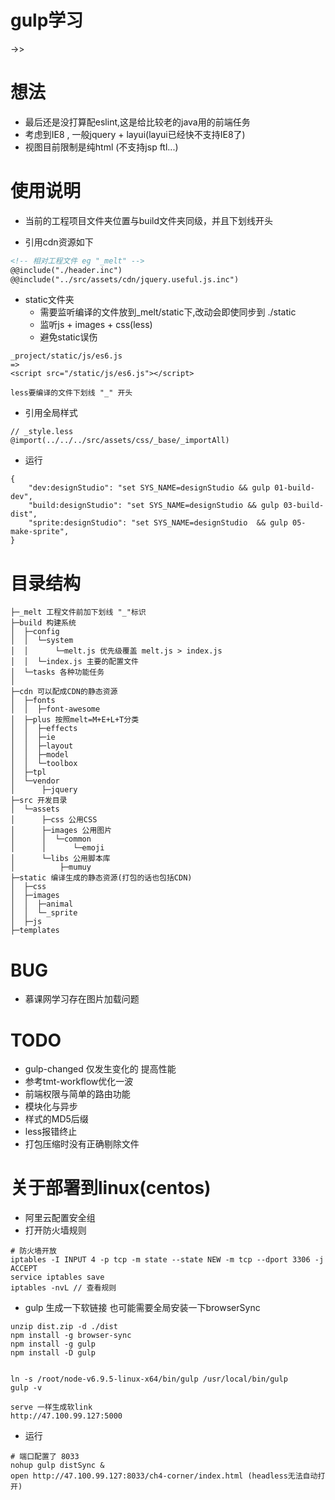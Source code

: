 # gulp学习

->>

# 想法

- 最后还是没打算配eslint,这是给比较老的java用的前端任务
- 考虑到IE8 , 一般jquery + layui(layui已经快不支持IE8了)
- 视图目前限制是纯html (不支持jsp ftl...)

# 使用说明

- 当前的工程项目文件夹位置与build文件夹同级，并且下划线开头 

- 引用cdn资源如下

```html
<!-- 相对工程文件 eg "_melt" -->
@@include("./header.inc")
@@include("../src/assets/cdn/jquery.useful.js.inc")
```

- static文件夹
    - 需要监听编译的文件放到_melt/static下,改动会即使同步到 ./static
    - 监听js + images + css(less)
    - 避免static误伤
    
```
_project/static/js/es6.js
=> 
<script src="/static/js/es6.js"></script>

less要编译的文件下划线 "_" 开头
```

- 引用全局样式

```less
// _style.less
@import(../../../src/assets/css/_base/_importAll)
```


- 运行

```
{
    "dev:designStudio": "set SYS_NAME=designStudio && gulp 01-build-dev",
    "build:designStudio": "set SYS_NAME=designStudio && gulp 03-build-dist",
    "sprite:designStudio": "set SYS_NAME=designStudio  && gulp 05-make-sprite",
}
```

    
# 目录结构

```
├─_melt 工程文件前加下划线 "_"标识
├─build 构建系统
│  ├─config
│  │  └─system 
│  │      └─melt.js 优先级覆盖 melt.js > index.js
│  │  └─index.js 主要的配置文件
│  └─tasks 各种功能任务
│  
├─cdn 可以配成CDN的静态资源
│  ├─fonts
│  │  ├─font-awesome
│  ├─plus 按照melt=M+E+L+T分类
│  │  ├─effects
│  │  ├─ie
│  │  ├─layout
│  │  ├─model
│  │  └─toolbox
│  ├─tpl
│  └─vendor
│      ├─jquery
├─src 开发目录
│  └─assets
│      ├─css 公用CSS
│      ├─images 公用图片
│      │  └─common
│      │      └─emoji
│      └─libs 公用脚本库
│          ├─mumuy
├─static 编译生成的静态资源(打包的话也包括CDN)
│  ├─css
│  ├─images
│  │  ├─animal
│  │  └─_sprite
│  ├─js
├─templates
```    

# BUG

- 慕课网学习存在图片加载问题

# TODO

- gulp-changed 仅发生变化的 提高性能
- 参考tmt-workflow优化一波
- 前端权限与简单的路由功能
- 模块化与异步
- 样式的MD5后缀
- less报错终止   
- 打包压缩时没有正确剔除文件 

# 关于部署到linux(centos)

- 阿里云配置安全组
- 打开防火墙规则

```shell 
# 防火墙开放
iptables -I INPUT 4 -p tcp -m state --state NEW -m tcp --dport 3306 -j ACCEPT
service iptables save
iptables -nvL // 查看规则
```

- gulp 生成一下软链接 也可能需要全局安装一下browserSync

```shell
unzip dist.zip -d ./dist
npm install -g browser-sync
npm install -g gulp
npm install -D gulp


ln -s /root/node-v6.9.5-linux-x64/bin/gulp /usr/local/bin/gulp
gulp -v

serve 一样生成软link
http://47.100.99.127:5000
```

- 运行

```shell
# 端口配置了 8033
nohup gulp distSync &
open http://47.100.99.127:8033/ch4-corner/index.html (headless无法自动打开)
```